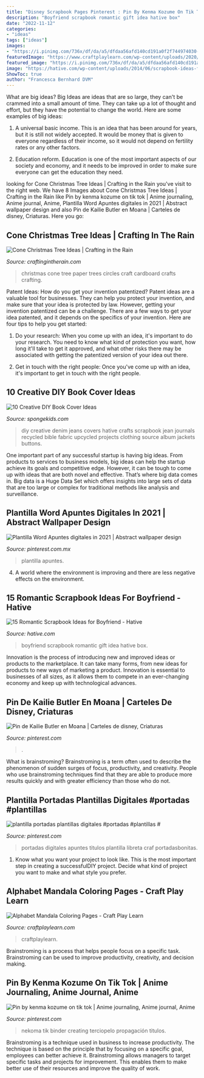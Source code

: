 ```yaml
---
title: "Disney Scrapbook Pages Pinterest : Pin By Kenma Kozume On Tik Tok"
description: "Boyfriend scrapbook romantic gift idea hative box"
date: "2022-11-12"
categories:
- "ideas"
tags: ["ideas"]
images:
- "https://i.pinimg.com/736x/df/da/a5/dfdaa56afd140cd191a0f2f744974030--painting-art-te-ka-moana.jpg"
featuredImage: "https://www.craftplaylearn.com/wp-content/uploads/2020/10/mandala-.jpg"
featured_image: "https://i.pinimg.com/736x/df/da/a5/dfdaa56afd140cd191a0f2f744974030--painting-art-te-ka-moana.jpg"
image: "https://hative.com/wp-content/uploads/2014/06/scrapbook-ideas-for-boyfriend/12-scrapbook-ideas-for-lovers.jpg"
ShowToc: true
author: "Francesca Bernhard DVM"
---
```



What are big ideas?
Big Ideas are ideas that are so large, they can't be crammed into a small amount of time. They can take up a lot of thought and effort, but they have the potential to change the world. Here are some examples of big ideas:
1. A universal basic income. This is an idea that has been around for years, but it is still not widely accepted. It would be money that is given to everyone regardless of their income, so it would not depend on fertility rates or any other factors.

2. Education reform. Education is one of the most important aspects of our society and economy, and it needs to be improved in order to make sure everyone can get the education they need.

	

		
looking for Cone Christmas Tree Ideas | Crafting in the Rain you've visit to the right web. We have 8 Images about Cone Christmas Tree Ideas | Crafting in the Rain like Pin by kenma kozume on tik tok | Anime journaling, Anime journal, Anime, Plantilla Word Apuntes digitales in 2021 | Abstract wallpaper design and also Pin de Kailie Butler en Moana | Carteles de disney, Criaturas. Here you go:
		
    
## Cone Christmas Tree Ideas | Crafting In The Rain

<img loading=lazy src="https://4.bp.blogspot.com/-E4bifF14z8I/UJvUdNq91bI/AAAAAAAACt4/WDZfG4XpESo/s1600/paper+circles+tree.jpg" onerror="this.onerror=null;this.src='https://tse3.mm.bing.net/th?id=OIP.UXqzAo5MDEK2wDqKAuZb0QAAAA&amp;pid=15.1';" alt="Cone Christmas Tree Ideas | Crafting in the Rain">

_Source: craftingintherain.com_

>christmas cone tree paper trees circles craft cardboard crafts crafting. 

	

Patent Ideas: How do you get your invention patentized?
Patent ideas are a valuable tool for businesses. They can help you protect your invention, and make sure that your idea is protected by law. However, getting your invention patentized can be a challenge. There are a few ways to get your idea patented, and it depends on the specifics of your invention. Here are four tips to help you get started: 
1. Do your research: When you come up with an idea, it's important to do your research. You need to know what kind of protection you want, how long it'll take to get it approved, and what other risks there may be associated with getting the patentized version of your idea out there. 

2. Get in touch with the right people: Once you've come up with an idea, it's important to get in touch with the right people.

    
## 10 Creative DIY Book Cover Ideas

<img loading=lazy src="http://spongekids.com/wp-content/uploads/2014/09/diy-book-cover-ideas/3-jeans-book-cover.jpg" onerror="this.onerror=null;this.src='https://tse3.mm.bing.net/th?id=OIP.FBeK-8gUpnrzpazYFuEQ-QHaJD&amp;pid=15.1';" alt="10 Creative DIY Book Cover Ideas">

_Source: spongekids.com_

>diy creative denim jeans covers hative crafts scrapbook jean journals recycled bible fabric upcycled projects clothing source album jackets buttons. 

	

One important part of any successful startup is having big ideas. From products to services to business models, big ideas can help the startup achieve its goals and competitive edge. However, it can be tough to come up with ideas that are both novel and effective. That’s where big data comes in. Big data is a Huge Data Set which offers insights into large sets of data that are too large or complex for traditional methods like analysis and surveillance.

    
## Plantilla Word Apuntes Digitales In 2021 | Abstract Wallpaper Design

<img loading=lazy src="https://i.pinimg.com/736x/e7/6f/f0/e76ff0415c9630d1ab844c4a6575777b.jpg" onerror="this.onerror=null;this.src='https://tse3.mm.bing.net/th?id=OIP.SY2AleYfp2Y1wMc36xMY4QHaJ4&amp;pid=15.1';" alt="Plantilla Word Apuntes digitales in 2021 | Abstract wallpaper design">

_Source: pinterest.com.mx_

>plantilla apuntes. 

	

4. A world where the environment is improving and there are less negative effects on the environment. 

    
## 15 Romantic Scrapbook Ideas For Boyfriend - Hative

<img loading=lazy src="https://hative.com/wp-content/uploads/2014/06/scrapbook-ideas-for-boyfriend/12-scrapbook-ideas-for-lovers.jpg" onerror="this.onerror=null;this.src='https://tse1.mm.bing.net/th?id=OIP.yiwNfX34iPyYoanmfhpJTwHaJ6&amp;pid=15.1';" alt="15 Romantic Scrapbook Ideas for Boyfriend - Hative">

_Source: hative.com_

>boyfriend scrapbook romantic gift idea hative box. 

	

Innovation is the process of introducing new and improved ideas or products to the marketplace. It can take many forms, from new ideas for products to new ways of marketing a product. Innovation is essential to businesses of all sizes, as it allows them to compete in an ever-changing economy and keep up with technological advances.

    
## Pin De Kailie Butler En Moana | Carteles De Disney, Criaturas

<img loading=lazy src="https://i.pinimg.com/736x/df/da/a5/dfdaa56afd140cd191a0f2f744974030--painting-art-te-ka-moana.jpg" onerror="this.onerror=null;this.src='https://tse2.mm.bing.net/th?id=OIP.eomiNssUu2y3h-hN-XPF_gHaKU&amp;pid=15.1';" alt="Pin de Kailie Butler en Moana | Carteles de disney, Criaturas">

_Source: pinterest.com_

>. 

	

What is brainstroming?
Brainstroming is a term often used to describe the phenomenon of sudden surges of focus, productivity, and creativity. People who use brainstroming techniques find that they are able to produce more results quickly and with greater efficiency than those who do not.

    
## Plantilla Portadas Plantillas Digitales #portadas #plantillas #

<img loading=lazy src="https://i.pinimg.com/736x/7d/97/19/7d97195d71febfb0dde84c236e84cad0.jpg" onerror="this.onerror=null;this.src='https://tse4.mm.bing.net/th?id=OIP.YJoVh0p4vmfaLBEPrivqQAHaKf&amp;pid=15.1';" alt="plantilla portadas plantillas digitales #portadas #plantillas #">

_Source: pinterest.com_

>portadas digitales apuntes titulos plantilla libreta craf portadasbonitas. 

	

1. Know what you want your project to look like. This is the most important step in creating a successfulDIY project. Decide what kind of project you want to make and what style you prefer.

    
## Alphabet Mandala Coloring Pages - Craft Play Learn

<img loading=lazy src="https://www.craftplaylearn.com/wp-content/uploads/2020/10/mandala-.jpg" onerror="this.onerror=null;this.src='https://tse4.mm.bing.net/th?id=OIP.NHU925vrTkLoUUwB_NBo6gHaLH&amp;pid=15.1';" alt="Alphabet Mandala Coloring Pages - Craft Play Learn">

_Source: craftplaylearn.com_

>craftplaylearn. 

	

Brainstroming is a process that helps people focus on a specific task. Brainstroming can be used to improve productivity, creativity, and decision making.

    
## Pin By Kenma Kozume On Tik Tok | Anime Journaling, Anime Journal, Anime

<img loading=lazy src="https://i.pinimg.com/736x/2f/dc/e6/2fdce643678d854f5962a103db372862.jpg" onerror="this.onerror=null;this.src='https://tse3.mm.bing.net/th?id=OIP.pB4gKKImANfht3znZjIzNgHaNK&amp;pid=15.1';" alt="Pin by kenma kozume on tik tok | Anime journaling, Anime journal, Anime">

_Source: pinterest.com_

>nekoma tik binder creating terciopelo propagación titulos. 

	

Brainstroming is a technique used in business to increase productivity. The technique is based on the principle that by focusing on a specific goal, employees can better achieve it. Brainstroming allows managers to target specific tasks and projects for improvement. This enables them to make better use of their resources and improve the quality of work.


